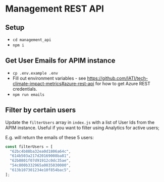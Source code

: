 # Management REST API

## Setup

- `cd management_api`
- `npm i`

## Get User Emails for APIM instance

- `cp .env.example .env`
- Fill out environment variables - see https://github.com/IATI/tech-climate-impact-metrics#azure-rest-api for how to get Azure REST credentials.
- `npm run emails`

## Filter by certain users

Update the `filterUsers` array in `index.js` with a list of User Ids from the APIM instance. Useful if you want to filter using Analytics for active users;

E.g. will return the emails of these 5 users:

```js
const filterUsers = [
  "62bc4b88ba32ea0d1806a64c",
  "614b503a217d20169008ba81",
  "62b0801f07d91912c0dc35ae",
  "54c800b332965a0035030000",
  "613b107301234e10f854bac5",
];
```
